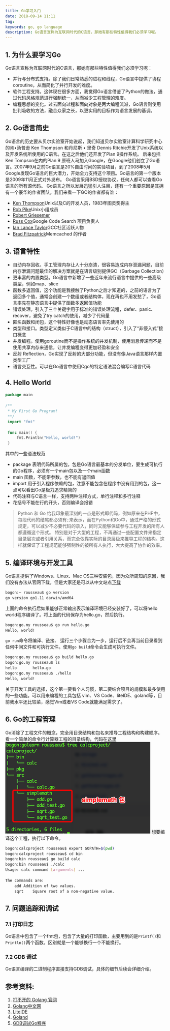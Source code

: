 ```yaml
---
title: Go学习入门
date: 2018-09-14 11:11
tag: 
keywords: go, go language
description: Go语言宣称为互联网时代的C语言，那她有那些特性值得我们必须学习呢。
---
```



## 1. 为什么要学习Go
Go语言宣称为互联网时代的C语言，那她有那些特性值得我们必须学习呢：

* 并行与分布式支持。除了我们日常熟悉的进程和线程，Go语言中提供了协程coroutine，从而简化了并行开发的难度。
* 软件工程支持。这体现在很多方面，我觉得Go语言借鉴了Python的做法，通过代码风格规范进行强制统一，从而减少工程管理的难度。
* 编程思想的变化。过去面向过程和面向对象是两大编程流派，Go语言则使用批判吸收的方法，融合众家之长，以更实用的目标作为语言发展的基调。

## 2. Go语言简史
Go语言的历史要从贝尔实验室开始说起，我们知道贝尔实验室计算科学研究中心的肯•汤普逊 Ken Thompson 和丹尼斯 • 里奇 Dennis Ritchie开发了Unix系统以及开发系统所使用的C语言。在这之后他们还开发了Plan 9操作系统。
后来包括Ken Tompson在内的Plan 9 原班人马加入Google，在Google他们创立了Go语言。2007年9月之前Go语言是20%自由时间的实验项目，到了2008年5月Google发现Go语言的巨大潜力，开始全力支持这个项目。Go语言的第一个版本是2009年11月正式对外发布。
Go语言采用BSD授权协议，任何人都可以查看Go语言的所有源代码。
Go语言之所以发展迅猛引人注目，还有一个重要原因是其拥有一个豪华的作者团队。我们来看一下GO的作者都有谁：

* [Ken Thompson](https://en.wikipedia.org/wiki/Ken_Thompson)Unix以及C的开发人员，1983年图灵奖得主
* [Rob Pike](https://en.wikipedia.org/wiki/Rob_Pike)Unix小组成员
* [Robert Griesemer](https://github.com/griesemer)
* [Russ Cox](https://swtch.com/~rsc/)Google Code Search 项目负责人
* [Ian Lance Taylor](https://github.com/ianlancetaylor)GCC社区活跃人物
* [Brad Fitzpatrick](https://en.wikipedia.org/wiki/Brad_Fitzpatrick)Memcached 的作者

## 3. 语言特性

* 自动内存回收。手工管理内存让人十分崩溃，很容易造成内存泄漏问题，目前内存泄漏问题最佳的解决方案就是在语言级别提供GC（Garbage Collection）
* 更丰富的内置类型。Go语言中新增了一些近年来流行语言中提供的一些高级类型，例如map、slice
* 函数多返回值，这个功能是我接触了Python之后才知道的，之前的语言为了返回多个值，通常会创建一个数组或者结构体，现在再也不用发愁了，Go语言率先在静态语言中提供了函数多返回值功能
* 错误处理。引入了三个关键字用于标准的错误处理流程，defer、panic、recover，避免了try catch的使用，减少了代码量
* 匿名函数和闭包，这个特性好像也是动态语言率先使用的
* 类型和接口。类型定义类似于C语言中的结构（struct），引入了“非侵入式”接口概念
* 并发编程。使用goroutine而不是操作系统的并发机制，使用消息传递而不是使用共享内存来通信，让并发编程变得更加轻盈和安全
* 反射 Reflection，Go实现了反射的大部分功能，但没有像Java语言那样内置类型工厂
* 语言交互性。可以在Go语言中使用Cgo的特定语法混合编写C语言代码

## 4. Hello World
```go
package main

/**
 * My First Go Program!
 **/
 import "fmt"
 
 func main() {
     fmt.Println("Hello, world!")
 }
```
其中的一些语法规范

* package 表明代码所属的包，包是Go语言最基本的分发单位，要生成可执行的Go程序，必须有一个main包以及一个main函数
* main 函数，不能带参数，也不能有返回值
* import 用于引入程序依赖的包，注意不能包含在程序中没有用到的包，这一点可以看出Go是极力追求精简的
* 代码注释与C语言一样，支持两种注释方式，单行注释和多行注释
* 花括号不能在行的开头，否则编译会报错
> Python 和 Go 给我印象最深刻的一点是形式即代码，例如原来在PHP中，每段代码的结尾都必须有```;```来表示，而在Python和Go中，通过严格的形式规定，可以减少不必要代码的录入，同时又能够保证参与工程开发的所有人都遵循这个形式。
特别是对于大型的工程，不再通过一些配置文件来指定目录层次或者引用关系，而完全依靠实际的目录层级来推导工程的结构。这样就保证了工程规范能够强制性的被所有人执行，大大提高了协作的效率。


## 5. 编译环境与开发工具
Go语言提供了Windows、Linux、Mac OS三种安装包，因为众所周知的原因，我们没有办法从官网下载，但是大家还是可以从中文站点[下载](https://studygolang.com/dl)
```bash
bogon:~ rousseau$ go version
go version go1.11 darwin/amd64
```
上面的命令执行后如果能够正常输出表示编译环境已经安装好了，可以将hello world程序编译了。将上面的代码保存为hello.go，然后执行。
```bash
bogon:go.my rousseau$ go run hello.go
Hello, world!
```
```go run```命令将编译、链接、 运行三个步骤合为一步，运行后不会再当前目录看到任何中间文件和可执行文件。使用```go build```命令会生成可执行文件。
```bash
bogon:go.my rousseau$ go build hello.go 
bogon:go.my rousseau$ ls
hello		hello.go
bogon:go.my rousseau$ ./hello 
Hello, world!
```
关于开发工具的选择，这个第一要看个人习惯，第二要结合项目的规模和最多使用的一些功能。可以用来编程的工具包括 vim、VS Code、liteIDE、goland等，目前我水平还比较菜，感觉Vim或者VS Code就能满足需求了。

## 6. Go的工程管理
Go消除了工程文件的概念，完全用目录结构和包名来推导工程结构和构建顺序。
看一个简单的命令行计算器工程的目录结构，代码在[这里](https://github.com/cocowool/k8s-go/tree/master/golearn/calcproject)
![](20180914-go-introduce/39469-20180914111126339-138017365.png)
想要编译这个工程，执行以下命令。
```bash
bogon:calcproject rousseau$ export GOPATH=$(pwd)
bogon:calcproject rousseau$ cd bin
bogon:bin rousseau$ go build calc
bogon:bin rousseau$ ./calc 
Usage: calc command [arguments] ... 

The commands are:
	add	Addition of two values.
	sqrt	Square root of a non-negative value.
```

## 7. 问题追踪和调试

### 7.1 打印日志
Go语言中包含了一个fmt包，包含了大量的打印函数，主要用到的是```Printf()```和```Println()```两个函数。区别就是一个能够换行一个不能换行。

### 7.2 GDB 调试

Go语言编译的二进制程序直接支持GDB调试，具体的细节后续会详细介绍。

## 参考资料:

1. [打不开的 Golang 官网](https://golang.org)
2. [Golang中文网](https://studygolang.com)
3. [LiteIDE](http://liteide.org/en/download/)
4. [Goland](http://www.jetbrains.com/go/)
5. [GDB调试Go程序](http://blog.studygolang.com/2012/12/gdb%E8%B0%83%E8%AF%95go%E7%A8%8B%E5%BA%8F/)











